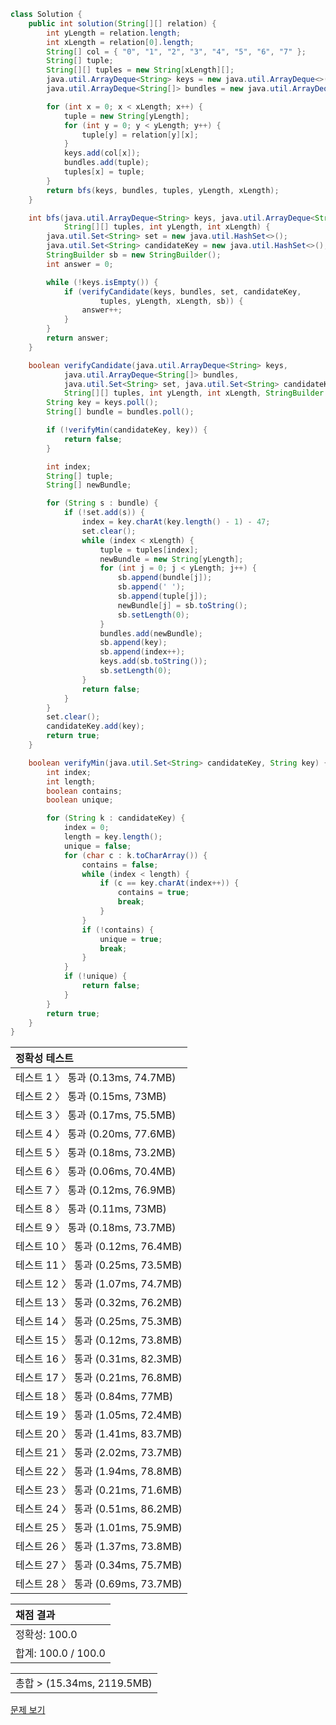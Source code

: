```java
class Solution {
    public int solution(String[][] relation) {
        int yLength = relation.length;
        int xLength = relation[0].length;
        String[] col = { "0", "1", "2", "3", "4", "5", "6", "7" };
        String[] tuple;
        String[][] tuples = new String[xLength][];
        java.util.ArrayDeque<String> keys = new java.util.ArrayDeque<>(255);
        java.util.ArrayDeque<String[]> bundles = new java.util.ArrayDeque<>(255);

        for (int x = 0; x < xLength; x++) {
            tuple = new String[yLength];
            for (int y = 0; y < yLength; y++) {
                tuple[y] = relation[y][x];
            }
            keys.add(col[x]);
            bundles.add(tuple);
            tuples[x] = tuple;
        }
        return bfs(keys, bundles, tuples, yLength, xLength);
    }

    int bfs(java.util.ArrayDeque<String> keys, java.util.ArrayDeque<String[]> bundles,
            String[][] tuples, int yLength, int xLength) {
        java.util.Set<String> set = new java.util.HashSet<>();
        java.util.Set<String> candidateKey = new java.util.HashSet<>();
        StringBuilder sb = new StringBuilder();
        int answer = 0;

        while (!keys.isEmpty()) {
            if (verifyCandidate(keys, bundles, set, candidateKey,
                    tuples, yLength, xLength, sb)) {
                answer++;
            }
        }
        return answer;
    }

    boolean verifyCandidate(java.util.ArrayDeque<String> keys,
            java.util.ArrayDeque<String[]> bundles,
            java.util.Set<String> set, java.util.Set<String> candidateKey,
            String[][] tuples, int yLength, int xLength, StringBuilder sb) {
        String key = keys.poll();
        String[] bundle = bundles.poll();

        if (!verifyMin(candidateKey, key)) {
            return false;
        }

        int index;
        String[] tuple;
        String[] newBundle;

        for (String s : bundle) {
            if (!set.add(s)) {
                index = key.charAt(key.length() - 1) - 47;
                set.clear();
                while (index < xLength) {
                    tuple = tuples[index];
                    newBundle = new String[yLength];
                    for (int j = 0; j < yLength; j++) {
                        sb.append(bundle[j]);
                        sb.append(' ');
                        sb.append(tuple[j]);
                        newBundle[j] = sb.toString();
                        sb.setLength(0);
                    }
                    bundles.add(newBundle);
                    sb.append(key);
                    sb.append(index++);
                    keys.add(sb.toString());
                    sb.setLength(0);
                }
                return false;
            }
        }
        set.clear();
        candidateKey.add(key);
        return true;
    }

    boolean verifyMin(java.util.Set<String> candidateKey, String key) {
        int index;
        int length;
        boolean contains;
        boolean unique;

        for (String k : candidateKey) {
            index = 0;
            length = key.length();
            unique = false;
            for (char c : k.toCharArray()) {
                contains = false;
                while (index < length) {
                    if (c == key.charAt(index++)) {
                        contains = true;
                        break;
                    }
                }
                if (!contains) {
                    unique = true;
                    break;
                }
            }
            if (!unique) {
                return false;
            }
        }
        return true;
    }
}
```
 | 정확성 테스트 |
 |  :-  |
 | 테스트 1 〉 통과 (0.13ms, 74.7MB) |
 | 테스트 2 〉 통과 (0.15ms, 73MB) |
 | 테스트 3 〉 통과 (0.17ms, 75.5MB) |
 | 테스트 4 〉 통과 (0.20ms, 77.6MB) |
 | 테스트 5 〉 통과 (0.18ms, 73.2MB) |
 | 테스트 6 〉 통과 (0.06ms, 70.4MB) |
 | 테스트 7 〉 통과 (0.12ms, 76.9MB) |
 | 테스트 8 〉 통과 (0.11ms, 73MB) |
 | 테스트 9 〉 통과 (0.18ms, 73.7MB) |
 | 테스트 10 〉 통과 (0.12ms, 76.4MB) |
 | 테스트 11 〉 통과 (0.25ms, 73.5MB) |
 | 테스트 12 〉 통과 (1.07ms, 74.7MB) |
 | 테스트 13 〉 통과 (0.32ms, 76.2MB) |
 | 테스트 14 〉 통과 (0.25ms, 75.3MB) |
 | 테스트 15 〉 통과 (0.12ms, 73.8MB) |
 | 테스트 16 〉 통과 (0.31ms, 82.3MB) |
 | 테스트 17 〉 통과 (0.21ms, 76.8MB) |
 | 테스트 18 〉 통과 (0.84ms, 77MB) |
 | 테스트 19 〉 통과 (1.05ms, 72.4MB) |
 | 테스트 20 〉 통과 (1.41ms, 83.7MB) |
 | 테스트 21 〉 통과 (2.02ms, 73.7MB) |
 | 테스트 22 〉 통과 (1.94ms, 78.8MB) |
 | 테스트 23 〉 통과 (0.21ms, 71.6MB) |
 | 테스트 24 〉 통과 (0.51ms, 86.2MB) |
 | 테스트 25 〉 통과 (1.01ms, 75.9MB) |
 | 테스트 26 〉 통과 (1.37ms, 73.8MB) |
 | 테스트 27 〉 통과 (0.34ms, 75.7MB) |
 | 테스트 28 〉 통과 (0.69ms, 73.7MB) |

 | 채점 결과 |
 | :- |
 | 정확성: 100.0 |
 | 합계: 100.0 / 100.0 |

 ||
 | :- |
 | 총합 > (15.34ms, 2119.5MB) |

[문제 보기](https://programmers.co.kr/learn/courses/30/lessons/42890?language=java)